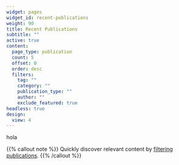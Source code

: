 ```yaml
---
widget: pages
widget_id: recent-publications
weight: 90
title: Recent Publications
subtitle: ""
active: true
content:
  page_type: publication
  count: 5
  offset: 0
  order: desc
  filters:
    tag: ""
    category: ""
    publication_type: ""
    author: ""
    exclude_featured: true
headless: true
design:
  view: 4
---
```

hola

{{% callout note %}}
Quickly discover relevant content by [filtering publications](./publication/).
{{% /callout %}}